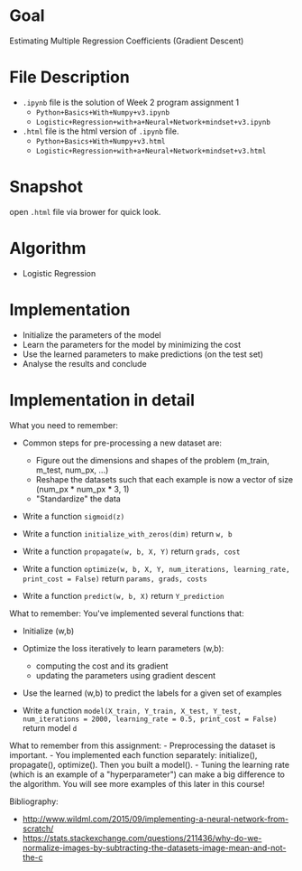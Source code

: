 # Goal
Estimating Multiple Regression Coefficients (Gradient Descent)
# File Description
- `.ipynb` file is the solution of Week 2 program assignment 1
  - `Python+Basics+With+Numpy+v3.ipynb`
  - `Logistic+Regression+with+a+Neural+Network+mindset+v3.ipynb`
- `.html` file is the html version of `.ipynb` file.
  - `Python+Basics+With+Numpy+v3.html`
  - `Logistic+Regression+with+a+Neural+Network+mindset+v3.html`

# Snapshot
open `.html` file via brower for quick look.
# Algorithm
- Logistic Regression

# Implementation
- Initialize the parameters of the model
- Learn the parameters for the model by minimizing the cost  
- Use the learned parameters to make predictions (on the test set)
- Analyse the results and conclude

# Implementation in detail

What you need to remember:
- Common steps for pre-processing a new dataset are:
    - Figure out the dimensions and shapes of the problem (m_train, m_test, num_px, ...)
    - Reshape the datasets such that each example is now a vector of size (num_px * num_px * 3, 1)
    - "Standardize" the data

- Write a function `sigmoid(z)` 
- Write a function `initialize_with_zeros(dim)` return `w, b`
- Write a function `propagate(w, b, X, Y)` return `grads, cost`
- Write a function `optimize(w, b, X, Y, num_iterations, learning_rate, print_cost = False)` return `params, grads, costs`
- Write a function `predict(w, b, X)` return `Y_prediction`

What to remember: You've implemented several functions that:
- Initialize (w,b)
- Optimize the loss iteratively to learn parameters (w,b):
    - computing the cost and its gradient
    - updating the parameters using gradient descent
- Use the learned (w,b) to predict the labels for a given set of examples

- Write a function `model(X_train, Y_train, X_test, Y_test, num_iterations = 2000, learning_rate = 0.5, print_cost = False)` return model `d`

What to remember from this assignment:
    - Preprocessing the dataset is important.
    - You implemented each function separately: initialize(), propagate(), optimize(). Then you built a model().
    - Tuning the learning rate (which is an example of a "hyperparameter") can make a big difference to the algorithm. You will see more examples of this later in this course!

Bibliography:
- http://www.wildml.com/2015/09/implementing-a-neural-network-from-scratch/
- https://stats.stackexchange.com/questions/211436/why-do-we-normalize-images-by-subtracting-the-datasets-image-mean-and-not-the-c
